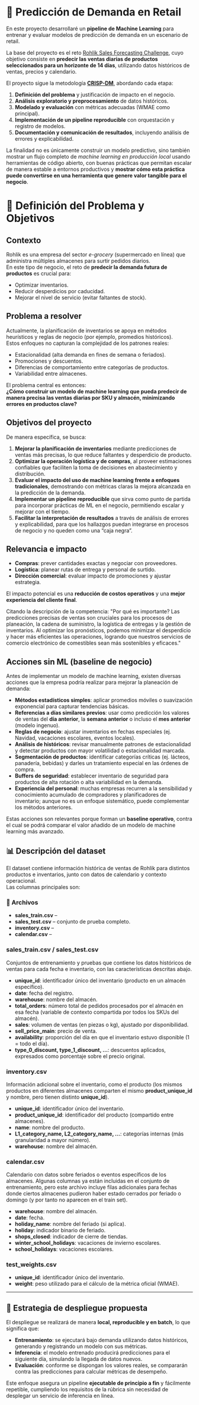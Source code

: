 
# 🛒 Predicción de Demanda en Retail

En este proyecto desarrollaré un **pipeline de Machine Learning** para entrenar y evaluar modelos de predicción de demanda en un escenario de retail.  

La base del proyecto es el reto [Rohlik Sales Forecasting Challenge](https://www.kaggle.com/competitions/rohlik-sales-forecasting-challenge-v2/overview), cuyo objetivo consiste en **predecir las ventas diarias de productos seleccionados para un horizonte de 14 días**, utilizando datos históricos de ventas, precios y calendario.

El proyecto sigue la metodología [**CRISP-DM**](https://www.ibm.com/docs/es/spss-modeler/saas?topic=dm-crisp-help-overview), abordando cada etapa:  
1. **Definición del problema** y justificación de impacto en el negocio.  
2. **Análisis exploratorio y preprocesamiento** de datos históricos.  
3. **Modelado y evaluación** con métricas adecuadas (WMAE como principal).  
4. **Implementación de un pipeline reproducible** con orquestación y registro de modelos.  
5. **Documentación y comunicación de resultados**, incluyendo análisis de errores y explicabilidad.  

La finalidad no es únicamente construir un modelo predictivo, sino también mostrar un flujo completo de *machine learning en producción local* usando herramientas de código abierto, con buenas prácticas que permitan escalar de manera estable a entornos productivos y **mostrar cómo esta práctica puede convertirse en una herramienta que genere valor tangible para el negocio**.  

# 📌 Definición del Problema y Objetivos

## Contexto
Rohlik es una empresa del sector *e-grocery* (supermercado en línea) que administra múltiples almacenes para surtir pedidos diarios.  
En este tipo de negocio, el reto de **predecir la demanda futura de productos** es crucial para:
- Optimizar inventarios.  
- Reducir desperdicios por caducidad.  
- Mejorar el nivel de servicio (evitar faltantes de stock).  

## Problema a resolver
Actualmente, la planificación de inventarios se apoya en métodos heurísticos y reglas de negocio (por ejemplo, promedios históricos).  
Estos enfoques no capturan la complejidad de los patrones reales:
- Estacionalidad (alta demanda en fines de semana o feriados).  
- Promociones y descuentos.  
- Diferencias de comportamiento entre categorías de productos.  
- Variabilidad entre almacenes.  

El problema central es entonces:  
**¿Cómo construir un modelo de machine learning que pueda predecir de manera precisa las ventas diarias por SKU y almacén, minimizando errores en productos clave?**


## Objetivos del proyecto
De manera específica, se busca:  

1. **Mejorar la planificación de inventarios** mediante predicciones de ventas más precisas, lo que reduce faltantes y desperdicio de producto.  
2. **Optimizar la operación logística y de compras**, al proveer estimaciones confiables que faciliten la toma de decisiones en abastecimiento y distribución.  
3. **Evaluar el impacto del uso de machine learning frente a enfoques tradicionales**, demostrando con métricas claras la mejora alcanzada en la predicción de la demanda.  
4. **Implementar un pipeline reproducible** que sirva como punto de partida para incorporar prácticas de ML en el negocio, permitiendo escalar y mejorar con el tiempo.  
5. **Facilitar la interpretación de resultados** a través de análisis de errores y explicabilidad, para que los hallazgos puedan integrarse en procesos de negocio y no queden como una “caja negra”.  


## Relevancia e impacto
- **Compras**: prever cantidades exactas y negociar con proveedores.  
- **Logística**: planear rutas de entrega y personal de surtido.  
- **Dirección comercial**: evaluar impacto de promociones y ajustar estrategia.  

El impacto potencial es una **reducción de costos operativos** y una **mejor experiencia del cliente final**.

Citando la descripción de la competencia:
"Por qué es importante?
Las predicciones precisas de ventas son cruciales para los procesos de planeación, la cadena de suministro, la logística de entregas y la gestión de inventarios. Al optimizar los pronósticos, podemos minimizar el desperdicio y hacer más eficientes las operaciones, logrando que nuestros servicios de comercio electrónico de comestibles sean más sostenibles y eficaces."

## Acciones sin ML (baseline de negocio)

Antes de implementar un modelo de machine learning, existen diversas acciones que la empresa podría realizar para mejorar la planeación de demanda:

- **Métodos estadísticos simples**: aplicar promedios móviles o suavización exponencial para capturar tendencias básicas.  
- **Referencias a días similares previos**: usar como predicción los valores de ventas del **día anterior**, la **semana anterior** o incluso el **mes anterior** (modelo ingenuo).  
- **Reglas de negocio**: ajustar inventarios en fechas especiales (ej. Navidad, vacaciones escolares, eventos locales).  
- **Análisis de históricos**: revisar manualmente patrones de estacionalidad y detectar productos con mayor volatilidad o estacionalidad marcada.  
- **Segmentación de productos**: identificar categorías críticas (ej. lácteos, panadería, bebidas) y darles un tratamiento especial en las órdenes de compra.  
- **Buffers de seguridad**: establecer inventario de seguridad para productos de alta rotación o alta variabilidad en la demanda.  
- **Experiencia del personal**: muchas empresas recurren a la sensibilidad y conocimiento acumulado de compradores y planificadores de inventario; aunque no es un enfoque sistemático, puede complementar los métodos anteriores.  

Estas acciones son relevantes porque forman un **baseline operativo**, contra el cual se podrá comparar el valor añadido de un modelo de machine learning más avanzado. 

## 📊 Descripción del dataset

El dataset contiene información histórica de ventas de Rohlik para distintos productos e inventarios, junto con datos de calendario y contexto operacional.  
Las columnas principales son:  

### 📂 Archivos

- **sales_train.csv** – 
- **sales_test.csv** – conjunto de prueba completo.  
- **inventory.csv** –  
- **calendar.csv** – 


### **sales_train.csv / sales_test.csv**
Conjuntos de entrenamiento y pruebas que contiene los datos históricos de ventas para cada fecha e inventario, con las características descritas abajo.  
- **unique_id**: identificador único del inventario (producto en un almacén específico).  
- **date**: fecha del registro.  
- **warehouse**: nombre del almacén.  
- **total_orders**: número total de pedidos procesados por el almacén en esa fecha (variable de contexto compartida por todos los SKUs del almacén).  
- **sales**: volumen de ventas (en piezas o kg), ajustado por disponibilidad.  
- **sell_price_main**: precio de venta.  
- **availability**: proporción del día en que el inventario estuvo disponible (1 = todo el día).  
- **type_0_discount, type_1_discount, …**: descuentos aplicados, expresados como porcentaje sobre el precio original.  

### **inventory.csv**
Información adicional sobre el inventario, como el producto (los mismos productos en diferentes almacenes comparten el mismo **product_unique_id** y nombre, pero tienen distinto **unique_id**). 
- **unique_id**: identificador único del inventario.  
- **product_unique_id**: identificador del producto (compartido entre almacenes).  
- **name**: nombre del producto.  
- **L1_category_name, L2_category_name, …**: categorías internas (más granularidad a mayor número).  
- **warehouse**: nombre del almacén.  

### **calendar.csv**
Calendario con datos sobre feriados o eventos específicos de los almacenes. Algunas columnas ya están incluidas en el conjunto de entrenamiento, pero este archivo incluye filas adicionales para fechas donde ciertos almacenes pudieron haber estado cerrados por feriado o domingo (y por tanto no aparecen en el train set).  
- **warehouse**: nombre del almacén.  
- **date**: fecha.  
- **holiday_name**: nombre del feriado (si aplica).  
- **holiday**: indicador binario de feriado.  
- **shops_closed**: indicador de cierre de tiendas.  
- **winter_school_holidays**: vacaciones de invierno escolares.  
- **school_holidays**: vacaciones escolares.  

### **test_weights.csv**
- **unique_id**: identificador único del inventario.  
- **weight**: peso utilizado para el cálculo de la métrica oficial (WMAE).  

---

## 🚀 Estrategia de despliegue propuesta

El despliegue se realizará de manera **local, reproducible y en batch**, lo que significa que:  

- **Entrenamiento**: se ejecutará bajo demanda utilizando datos históricos, generando y registrando un modelo con sus métricas.  
- **Inferencia**: el modelo entrenado producirá predicciones para el siguiente día, simulando la llegada de datos nuevos.  
- **Evaluación**: conforme se dispongan los valores reales, se compararán contra las predicciones para calcular métricas de desempeño.  

Este enfoque asegura un pipeline **ejecutable de principio a fin** y fácilmente repetible, cumpliendo los requisitos de la rúbrica sin necesidad de desplegar un servicio de inferencia en línea.


